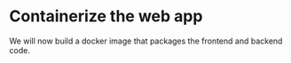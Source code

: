 # Containerize the web app
We will now build a docker image that packages the frontend and backend code.

